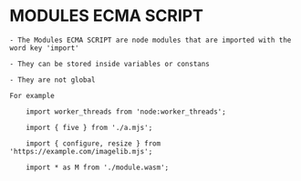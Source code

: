 
# MODULES ECMA SCRIPT

    - The Modules ECMA SCRIPT are node modules that are imported with the word key 'import'

    - They can be stored inside variables or constans

    - They are not global

    For example

        import worker_threads from 'node:worker_threads';
        
        import { five } from './a.mjs';

        import { configure, resize } from 'https://example.com/imagelib.mjs';

        import * as M from './module.wasm';